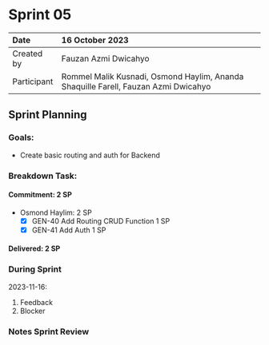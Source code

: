 # Sprint 05

|Date|16 October 2023|
| :- | :- |
|Created by|Fauzan Azmi Dwicahyo|
|Participant|Rommel Malik Kusnadi, Osmond Haylim, Ananda Shaquille Farell, Fauzan Azmi Dwicahyo|

## Sprint Planning

### Goals:
- Create basic routing and auth for Backend

### Breakdown Task:

#### Commitment: 2 SP
- Osmond Haylim: 2 SP
  - [x] GEN-40 Add Routing CRUD Function 1 SP
  - [x] GEN-41 Add Auth 1 SP

#### Delivered:	2 SP

### During Sprint
2023-11-16:

1. Feedback
2. Blocker

### Notes Sprint Review


